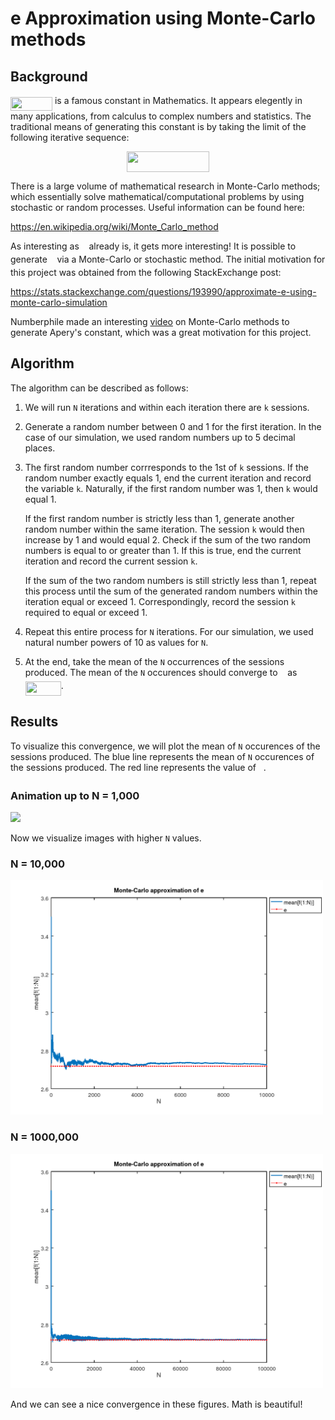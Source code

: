 # e Approximation using Monte-Carlo methods

## Background

<img src="/tex/ea58f7c7e035f339572ca09476e61916.svg?invert_in_darkmode&sanitize=true" align=middle width=67.01483084999998pt height=21.18721440000001pt/> is a famous constant in Mathematics. It appears elegently in many applications, from calculus to complex numbers and statistics. The traditional means of generating this constant is by taking the limit of the following iterative sequence:

<p align="center"><img src="/tex/f559faf58b3264d0425e3f93b63dee1c.svg?invert_in_darkmode&sanitize=true" align=middle width=131.96463884999997pt height=32.990165999999995pt/></p>

There is a large volume of mathematical research in Monte-Carlo methods; which essentially solve mathematical/computational problems by using stochastic or random processes. Useful information can be found here: 

https://en.wikipedia.org/wiki/Monte_Carlo_method

As interesting as <img src="/tex/8cd34385ed61aca950a6b06d09fb50ac.svg?invert_in_darkmode&sanitize=true" align=middle width=7.654137149999991pt height=14.15524440000002pt/> already is, it gets more interesting! It is possible to generate <img src="/tex/8cd34385ed61aca950a6b06d09fb50ac.svg?invert_in_darkmode&sanitize=true" align=middle width=7.654137149999991pt height=14.15524440000002pt/> via a Monte-Carlo or stochastic method. The initial motivation for this project was obtained from the following StackExchange post: 

https://stats.stackexchange.com/questions/193990/approximate-e-using-monte-carlo-simulation

Numberphile made an interesting [video](https://www.youtube.com/watch?v=ur-iLy4z3QE) on Monte-Carlo methods to generate Apery's constant, which was a great motivation for this project.

## Algorithm

The algorithm can be described as follows:

1. We will run `N` iterations and within each iteration there are `k` sessions. 

2. Generate a random number between 0 and 1 for the first iteration. In the case of our simulation, we used random numbers up to 5 decimal places.

3. The first random number corrresponds to the 1st of `k` sessions. If the random number exactly equals 1, end the current iteration and record the variable `k`. Naturally, if the first random number was 1, then `k` would equal 1. 

   If the first random number is strictly less than 1, generate another random number within the same iteration. The session `k` would then increase by 1 and would equal 2. Check if the sum of the two random numbers is equal to or greater than 1. If this is true, end the current iteration and record the current session `k`. 
   
   If the sum of the two random numbers is still strictly less than 1, repeat this process until the sum of the generated random numbers within the iteration equal or exceed 1. Correspondingly, record the session `k` required to equal or exceed 1.
   
4. Repeat this entire process for `N` iterations. For our simulation, we used natural number powers of 10 as values for `N`.

5. At the end, take the mean of the `N` occurrences of the sessions produced. The mean of the `N` occurences should converge to <img src="/tex/8cd34385ed61aca950a6b06d09fb50ac.svg?invert_in_darkmode&sanitize=true" align=middle width=7.654137149999991pt height=14.15524440000002pt/> as <img src="/tex/59fc06e4db2c45ebe23067e984ddb2b5.svg?invert_in_darkmode&sanitize=true" align=middle width=57.00897179999999pt height=22.465723500000017pt/>.

## Results

To visualize this convergence, we will plot the mean of `N` occurences of the sessions produced. The blue line represents the mean of `N` occurences of the sessions produced. The red line represents the value of <img src="/tex/8cd34385ed61aca950a6b06d09fb50ac.svg?invert_in_darkmode&sanitize=true" align=middle width=7.654137149999991pt height=14.15524440000002pt/>.

### Animation up to N = 1,000

<img src ="/gif/eApprox.gif" width="500">

Now we visualize images with higher `N` values.

### N = 10,000

<img src ="/tmp/eApprox_10000.png" width="500">

### N = 1000,000

<img src ="/tmp/eApprox_100000.png" width="500">

And we can see a nice convergence in these figures. Math is beautiful!
